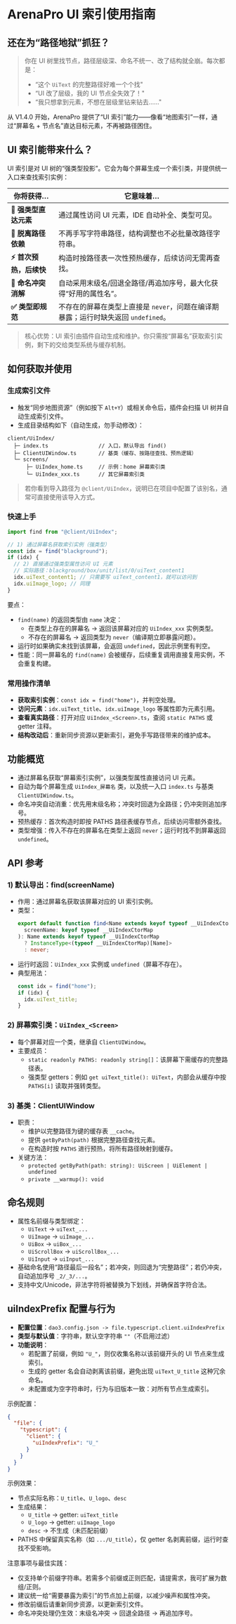 # ArenaPro UI 索引使用指南

## 还在为“路径地狱”抓狂？

> 你在 UI 树里找节点，路径层级深、命名不统一、改了结构就全崩。每次都是：
>
> - “这个 `UiText` 的完整路径好难一个个找"
> - “UI 改了层级，我的 UI 节点全失效了！"
> - “我只想拿到元素，不想在层级里钻来钻去……"

从 V1.4.0 开始，ArenaPro 提供了“UI 索引”能力——像看“地图索引”一样，通过“屏幕名 + 节点名”直达目标元素，不再被路径困住。

## UI 索引能带来什么？

UI 索引是对 UI 树的“强类型投影”。它会为每个屏幕生成一个索引类，并提供统一入口来查找索引实例：

| 你将获得…               | 它意味着…                                                                          |
| ----------------------- | ---------------------------------------------------------------------------------- |
| **🔎 强类型直达元素**   | 通过属性访问 UI 元素，IDE 自动补全、类型可见。                                     |
| **🧭 脱离路径依赖**     | 不再手写字符串路径，结构调整也不必批量改路径字符串。                               |
| **⚡ 首次预热，后续快** | 构造时按路径表一次性预热缓存，后续访问无需再查找。                                 |
| **🧩 命名冲突消解**     | 自动采用末级名/回退全路径/再追加序号，最大化获得“好用的属性名”。                   |
| **✅ 类型即规范**       | 不存在的屏幕在类型上直接是 `never`，问题在编译期暴露；运行时缺失返回 `undefined`。 |

> 核心优势：UI 索引由插件自动生成和维护。你只需按“屏幕名”获取索引实例，剩下的交给类型系统与缓存机制。

## 如何获取并使用

### 生成索引文件

- 触发“同步地图资源”（例如按下 `Alt+Y`）或相关命令后，插件会扫描 UI 树并自动生成索引文件。
- 生成目录结构如下（自动生成，勿手动修改）：

```
client/UiIndex/
  ├─ index.ts                // 入口，默认导出 find()
  ├─ ClientUIWindow.ts       // 基类（缓存、按路径查找、预热逻辑）
  └─ screens/
      ├─ UiIndex_home.ts     // 示例：home 屏幕索引类
      └─ UiIndex_xxx.ts      // 其它屏幕索引类
```

> 若你看到导入路径为 `@client/UiIndex`，说明已在项目中配置了该别名，通常可直接使用该导入方式。

### 快速上手

```ts
import find from "@client/UiIndex";

// 1) 通过屏幕名获取索引实例（强类型）
const idx = find("blackground");
if (idx) {
  // 2) 直接通过强类型属性访问 UI 元素
  // 实际路径：blackground/box/unit/list/0/uiText_content1
  idx.uiText_content1; // 只需要写 uiText_content1，就可以访问到
  idx.uiImage_logo; // 同理
}
```

要点：

- `find(name)` 的返回类型由 `name` 决定：
  - 在类型上存在的屏幕名 -> 返回该屏幕对应的 `UiIndex_xxx` 实例类型。
  - 不存在的屏幕名 -> 返回类型为 `never`（编译期立即暴露问题）。
- 运行时如果确实未找到该屏幕，会返回 `undefined`，因此示例里有判空。
- 性能：同一屏幕名的 `find(name)` 会被缓存，后续重复调用直接复用实例，不会重复构建。

### 常用操作清单

- **获取索引实例**：`const idx = find("home")`，并判空处理。
- **访问元素**：`idx.uiText_title`、`idx.uiImage_logo` 等属性即为元素引用。
- **查看真实路径**：打开对应 `UiIndex_<Screen>.ts`，查阅 `static PATHS` 或 getter 注释。
- **结构改动后**：重新同步资源以更新索引，避免手写路径带来的维护成本。

## 功能概览

- 通过屏幕名获取“屏幕索引实例”，以强类型属性直接访问 UI 元素。
- 自动为每个屏幕生成 `UiIndex_屏幕名` 类，以及统一入口 `index.ts` 与基类 `ClientUIWindow.ts`。
- 命名冲突自动消重：优先用末级名称；冲突时回退为全路径；仍冲突则追加序号。
- 预热缓存：首次构造时即按 PATHS 路径表缓存节点，后续访问零额外查找。
- 类型增强：传入不存在的屏幕名在类型上返回 `never`；运行时找不到屏幕返回 `undefined`。

## API 参考

### 1) 默认导出：find(screenName)

- 作用：通过屏幕名获取该屏幕对应的 UI 索引实例。
- 类型：
  ```ts
  export default function find<Name extends keyof typeof __UiIndexCtorMap>(
    screenName: keyof typeof __UiIndexCtorMap
  ): Name extends keyof typeof __UiIndexCtorMap
    ? InstanceType<(typeof __UiIndexCtorMap)[Name]>
    : never;
  ```
- 运行时返回：`UiIndex_xxx` 实例或 `undefined`（屏幕不存在）。
- 典型用法：
  ```ts
  const idx = find("home");
  if (idx) {
    idx.uiText_title;
  }
  ```

### 2) 屏幕索引类：`UiIndex_<Screen>`

- 每个屏幕对应一个类，继承自 `ClientUIWindow`。
- 主要成员：
  - `static readonly PATHS: readonly string[]`：该屏幕下需缓存的完整路径表。
  - 强类型 getters：例如 `get uiText_title(): UiText`，内部会从缓存中按 `PATHS[i]` 读取并强转类型。

### 3) 基类：ClientUIWindow

- 职责：
  - 维护以完整路径为键的缓存表 `__cache`。
  - 提供 `getByPath(path)` 根据完整路径查找元素。
  - 在构造时按 `PATHS` 进行预热，将所有路径映射到缓存。
- 关键方法：
  - `protected getByPath(path: string): UiScreen | UiElement | undefined`
  - `private __warmup(): void`

## 命名规则

- 属性名前缀与类型绑定：
  - `UiText` -> `uiText_...`
  - `UiImage` -> `uiImage_...`
  - `UiBox` -> `uiBox_...`
  - `UiScrollBox` -> `uiScrollBox_...`
  - `UiInput` -> `uiInput_...`
- 基础命名使用“路径最后一段名”；若冲突，则回退为“完整路径”；若仍冲突，自动追加序号 `_2/_3/...`。
- 支持中文/Unicode，非法字符将被替换为下划线，并确保首字符合法。

## uiIndexPrefix 配置与行为

- **配置位置**：`dao3.config.json -> file.typescript.client.uiIndexPrefix`
- **类型与默认值**：字符串，默认空字符串 `""`（不启用过滤）
- **功能说明**：
  - 若配置了前缀，例如 `"U_"`，则仅收集名称以该前缀开头的 UI 节点来生成索引。
  - 生成的 getter 名会自动剥离该前缀，避免出现 `uiText_U_title` 这种冗余命名。
  - 未配置或为空字符串时，行为与旧版本一致：对所有节点生成索引。

示例配置：

```json
{
  "file": {
    "typescript": {
      "client": {
        "uiIndexPrefix": "U_"
      }
    }
  }
}
```

示例效果：

- 节点实际名称：`U_title`、`U_logo`、`desc`
- 生成结果：
  - `U_title` -> getter: `uiText_title`
  - `U_logo` -> getter: `uiImage_logo`
  - `desc` -> 不生成（未匹配前缀）
- PATHS 中保留真实名称（如 `.../U_title`），仅 getter 名剥离前缀，运行时查找不受影响。

注意事项与最佳实践：

- 仅支持单个前缀字符串。若需多个前缀或正则匹配，请提需求，我可扩展为数组/正则。
- 建议统一给“需要暴露为索引”的节点加上前缀，以减少噪声和属性冲突。
- 修改前缀后请重新同步资源，以更新索引文件。
- 命名冲突处理仍生效：末级名冲突 -> 回退全路径 -> 再追加序号。

